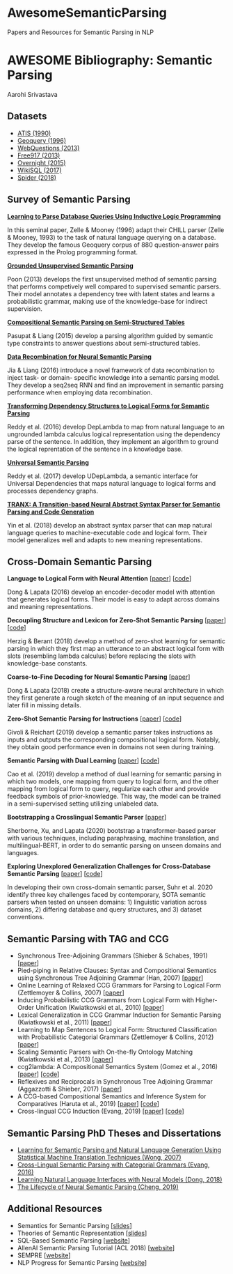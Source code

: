 # AwesomeSemanticParsing
Papers and Resources for Semantic Parsing in NLP

# AWESOME Bibliography: Semantic Parsing
Aarohi Srivastava


## Datasets
-	[ATIS (1990)](https://www.kaggle.com/siddhadev/atis-dataset-from-ms-cntk/)
-	[Geoquery (1996)](https://www.cs.utexas.edu/users/ml/geo.html/)
-	[WebQuestions (2013)](https://worksheets.codalab.org/worksheets/0xba659fe363cb46e7a505c5b6a774dc8a/)
-	[Free917 (2013)](https://www.aclweb.org/anthology/P13-1042.pdf)
-	[Overnight (2015)](https://worksheets.codalab.org/worksheets/0x269ef752f8c344a28383240f7bb2be9c/)
-	[WikiSQL (2017)](https://github.com/salesforce/WikiSQL/)
-	[Spider (2018)](https://yale-lily.github.io/spider/)


## Survey of Semantic Parsing

[**Learning to Parse Database Queries Using Inductive Logic Programming**](https://www.cs.utexas.edu/~ml/papers/chill-aaai-96.pdf)

In this seminal paper, Zelle & Mooney (1996) adapt their CHILL parser (Zelle & Mooney, 1993) to the task of natural language querying on a database.  They develop the famous Geoquery corpus of 880 question-answer pairs expressed in the Prolog programming format.


[**Grounded Unsupervised Semantic Parsing**](https://www.aclweb.org/anthology/P13-1092.pdf)

Poon (2013) develops the first unsupervised method of semantic parsing that performs competively well compared to supervised semantic parsers. Their model annotates a dependency tree with latent states and learns a probabilistic grammar, making use of the knowledge-base for indirect supervision. 


[**Compositional Semantic Parsing on Semi-Structured Tables**](https://ppasupat.github.io/WikiTableQuestions/)

Pasupat & Liang (2015) develop a parsing algorithm guided by semantic type constraints to answer questions about semi-structured tables.


[**Data Recombination for Neural Semantic Parsing**](https://www.aclweb.org/anthology/P16-1002.pdf)

Jia & Liang (2016) introduce a novel framework of data recombination to inject task- or domain- specific knowledge into a semantic parsing model.  They develop a seq2seq RNN and find an improvement in semantic parsing performance when employing data recombination.


[**Transforming Dependency Structures to Logical Forms for Semantic Parsing**](https://www.aclweb.org/anthology/Q16-1010/)

Reddy et al. (2016) develop DepLambda to map from natural language to an ungrounded lambda calculus logical representation using the dependency parse of the sentence.  In addition, they implement an algorithm to ground the logical reprentation of the sentence in a knowledge base.


[**Universal Semantic Parsing**](https://www.aclweb.org/anthology/D17-1009.pdf)

Reddy et al. (2017) develop UDepLambda, a semantic interface for Universal Dependencies that maps natural language to logical forms and processes dependency graphs.


[**TRANX: A Transition-based Neural Abstract Syntax Parser for Semantic
Parsing and Code Generation**](https://github.com/pcyin/tranX/)

Yin et al. (2018) develop an abstract syntax parser that can map natural language queries to machine-executable code and logical form.  Their model generalizes well and adapts to new meaning representations.


## Cross-Domain Semantic Parsing

**Language to Logical Form with Neural Attention** [[paper](https://www.aclweb.org/anthology/P16-1004.pdf)] [[code](https://github.com/donglixp/lang2logic)]

Dong & Lapata (2016) develop an encoder-decoder model with attention that generates logical forms.  Their model is easy to adapt across domains and meaning representations.


**Decoupling Structure and Lexicon for Zero-Shot Semantic Parsing** [[paper](https://www.aclweb.org/anthology/D18-1190/)] [[code](https://github.com/jonathanherzig/zero-shot-semantic-parsing)]

Herzig & Berant (2018) develop a method of zero-shot learning for semantic parsing in which they first map an utterance to an abstract logical form with slots (resembling lambda calculus) before replacing the slots with knowledge-base constants.


**Coarse-to-Fine Decoding for Neural Semantic Parsing** [[paper](https://www.aclweb.org/anthology/P18-1068.pdf)]

Dong & Lapata (2018) create a structure-aware neural architecture in which they first generate a rough sketch of the meaning of an input sequence and later fill in missing details.


**Zero-Shot Semantic Parsing for Instructions** [[paper](https://www.aclweb.org/anthology/P19-1438.pdf)] [[code](https://github.com/givoli/TechnionNLI/)]

Givoli & Reichart (2019) develop a semantic parser takes instructions as inputs and outputs the corresponding compositional logical form. Notably, they obtain good performance even in domains not seen during training.


**Semantic Parsing with Dual Learning** [[paper](https://arxiv.org/abs/1907.05343/)] [[code](https://github.com/rhythmcao/semantic-parsing-dual)]

Cao et al. (2019) develop a method of dual learning for semantic parsing in which two models, one mapping from query to logical form, and the other mapping from logical form to query, regularize each other and provide feedback symbols of prior-knowledge. This way, the model can be trained in a semi-supervised setting utilizing unlabeled data. 


**Bootstrapping a Crosslingual Semantic Parser** [[paper](https://arxiv.org/abs/2004.02585)]

Sherborne, Xu, and Lapata (2020) bootstrap a transformer-based parser with various techniques, including paraphrasing, machine translation, and multilingual-BERT, in order to do semantic parsing on unseen domains and languages.


**Exploring Unexplored Generalization Challenges for Cross-Database Semantic Parsing** [[paper](https://www.aclweb.org/anthology/2020.acl-main.742.pdf)] [[code](https://github.com/google-research/language/tree/master/language/xsp/)]

In developing their own cross-domain semantic parser, Suhr et al. 2020 identify three key challenges faced by contemporary, SOTA semantic parsers when tested on unseen domains: 1) linguistic variation across domains, 2) differing database and query structures, and 3) dataset conventions.


## Semantic Parsing with TAG and CCG

-	Synchronous Tree-Adjoining Grammars (Shieber & Schabes, 1991) [[paper](https://pdfs.semanticscholar.org/8d1d/72ad7b26824b9036be5e95f4eecb6425b77a.pdf)]
-	Pied-piping in Relative Clauses: Syntax and Compositional Semantics using Synchronous Tree Adjoining Grammar (Han, 2007) [[paper](https://www.aclweb.org/anthology/W06-1506.pdf)]
-	Online Learning of Relaxed CCG Grammars for Parsing to Logical Form (Zettlemoyer & Collins, 2007) [[paper](https://www.aclweb.org/anthology/D07-1071.pdf)]
-	Inducing Probabilistic CCG Grammars from Logical Form with Higher-Order Unification (Kwiatkowski et al., 2010) [[paper](https://www.aclweb.org/anthology/D10-1119.pdf)]
-	Lexical Generalization in CCG Grammar Induction for Semantic Parsing (Kwiatkowski et al., 2011) [[paper](https://www.aclweb.org/anthology/D11-1140.pdf)]
-	Learning to Map Sentences to Logical Form: Structured Classification with Probabilistic Categorial Grammars (Zettlemoyer & Collins, 2012) [[paper](https://arxiv.org/abs/1207.1420)]
-	Scaling Semantic Parsers with On-the-fly Ontology Matching (Kwiatkowski et al., 2013) [[paper](https://www.aclweb.org/anthology/D13-1161.pdf)]
-	ccg2lambda: A Compositional Semantics System (Gomez et al., 2016) [[paper](https://www.aclweb.org/anthology/P16-4015.pdf)] [[code](https://github.com/mynlp/ccg2lambda/)]
-	Reflexives and Reciprocals in Synchronous Tree Adjoining Grammar (Aggazzotti & Shieber, 2017) [[paper](https://www.aclweb.org/anthology/W17-6204.pdf)]
-	A CCG-based Compositional Semantics and Inference System for Comparatives (Haruta et al., 2019) [[paper](https://arxiv.org/abs/1910.00930/)] [[code](https://github.com/izumi-h/fracas-comparatives_adjectives)]
-	Cross-lingual CCG Induction (Evang, 2019) [[paper](https://www.aclweb.org/anthology/N19-1160.pdf)] [[code]((https://github.com/texttheater/xlci))]


## Semantic Parsing PhD Theses and Dissertations

-	[Learning for Semantic Parsing and Natural Language Generation Using Statistical Machine Translation Techniques (Wong, 2007)](https://www.cs.utexas.edu/users/ml/papers/john-dissertation.pdf)
-	[Cross-Lingual Semantic Parsing with Categorial Grammars (Evang, 2016)](https://kilian.evang.name/phdthesis.pdf)
-	[Learning Natural Language Interfaces with Neural Models (Dong, 2018)](https://era.ed.ac.uk/bitstream/handle/1842/35587/Dong2019.pdf?sequence=1&isAllowed=y)
-	[The Lifecycle of Neural Semantic Parsing (Cheng, 2019)](https://era.ed.ac.uk/bitstream/handle/1842/35554/Cheng2019.pdf?sequence=1&isAllowed=y)


## Additional Resources

-	Semantics for Semantic Parsing [[slides](https://yoavartzi.com/sp14/slides/steedman.sp14.pdf)]
-	Theories of Semantic Representation [[slides](https://www.clsp.jhu.edu/wp-content/uploads/2018/06/2018-06-21-Ellie-Pavlick-JSALT-Summer-School.pdf)]
-	SQL-Based Semantic Parsing [[website](https://medium.com/@tao.yu/awesome-sequence-to-sql-and-semantic-parsing-1d7656861679/)]
-	AllenAI Semantic Parsing Tutorial (ACL 2018) [[website](https://github.com/allenai/acl2018-semantic-parsing-tutorial)]
-	SEMPRE [[website](https://nlp.stanford.edu/software/sempre/)]
-	NLP Progress for Semantic Parsing [[website](https://nlpprogress.com/english/semantic_parsing.html/)]

